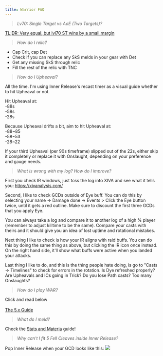 ```yaml
---
title: Warrior FAQ
---
```

> *Lv70: Single Target vs AoE (Two Targets)?*

[TL;DR: Very equal, but lvl70 ST wins by a small margin](https://docs.google.com/spreadsheets/d/e/2PACX-1vRqxeKcJJb0zc2Kh86mY222FLkV9r8YAByW-TzoPujokBy1DT4ofPlwpFhKN4K4uZWhrYLfHvo7Lz5g/pubhtml)

> *How do I relic?*

* Cap Crit, cap Det
* Check if you can replace any SkS melds in your gear with Det
* Get any missing SkS through relic
* Fill the rest of the relic with TNC

> *How do I Upheaval?*

All the time. I'm using Inner Release's recast timer as a visual guide whether to hit Upheaval or not.

Hit Upheaval at:\
-88s  \
-58s  \
-28s  

Because Upheaval drifts a bit, aim to hit Upheaval at:\
-88~85  \
-58~53  \
-28~22  

If your third Upheaval (per 90s timeframe) slipped out of the 22s, either skip it completely or replace it with Onslaught, depending on your preference and gauge needs.

> *What is wrong with my log? How do I improve?*

First you check IR windows, just toss the log into XIVA and see what it tells you: <https://xivanalysis.com/>

Second, I like to check GCDs outside of Eye buff. You can do this by selecting your name -> Damage done -> Events > Click the Eye button twice, until it gets a red outline. Make sure to discount the first three GCDs that you apply Eye.

You can always take a log and compare it to another log of a high % player (remember to adjust killtime to be the same). Compare your casts with theirs and it should give you an idea of lost uptime and rotational mistakes.

Next thing I like to check is how your IR aligns with raid buffs. You can do this by doing the same thing as above, but clicking the IR icon once instead. On the right hand side, it'll show what buffs were active when you landed your attacks. 

Last thing I like to do, and this is the thing people hate doing, is go to "Casts -> Timelines" to check for errors in the rotation. Is Dye refreshed properly? Are Upheavals and ICs going in Trick? Do you lose Path casts? Too many Onslaughts? 

> *How do I play WAR?*

Click and read below\
\
[The 5.x Guide](https://guides.xivresources.com/jobs/tanks/warrior/how-to-fell-cleave-an-angry-wannabe-healer-also-known-as-warrior-5-0-the-guide)

> *What do I meld?*

Check the [Stats and Materia](https://guides.xivresources.com/jobs/tanks/warrior/stats-and-materia/) guide!

> *Why can't I fit 5 Fell Cleaves inside Inner Release?*

Pop Inner Release when your GCD looks like this: ![](https://media.discordapp.net/attachments/277962807813865472/597203462106906651/unknown.png)